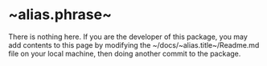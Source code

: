 # ~alias.phrase~

There is nothing here.  If you are the developer of this package, you may add contents to this page 
by modifying the ~/docs/~alias.title~/Readme.md file on your local machine, then doing another commit to the package.



